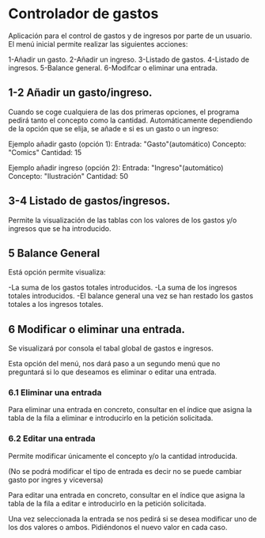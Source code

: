 # Controlador de gastos

Aplicación para el control de gastos y de ingresos por parte de un usuario. El menú inicial permite realizar las siguientes acciones:

1-Añadir un gasto.
2-Añadir un ingreso.
3-Listado de gastos.
4-Listado de ingresos.
5-Balance general.
6-Modifcar o eliminar una entrada.

## 1-2 Añadir un gasto/ingreso.

Cuando se coge cualquiera de las dos primeras opciones, el programa pedirá tanto el concepto como la cantidad. Automáticamente dependiendo de la opción que se elija, se añade e si es un gasto o un ingreso:

Ejemplo añadir gasto (opción 1):
Entrada: "Gasto"(automático)
Concepto: "Comics"
Cantidad: 15

Ejemplo añadir ingreso (opción 2):
Entrada: "Ingreso"(automático)
Concepto: "Ilustración"
Cantidad: 50

## 3-4 Listado de gastos/ingresos.

Permite la visualización de las tablas con los valores de los gastos y/o ingresos que se ha introducido.

## 5 Balance General

Está opción permite visualiza:

-La suma de los gastos totales introducidos.
-La suma de los ingresos totales introducidos.
-El balance general una vez se han restado los gastos totales a los ingresos totales.

## 6 Modificar o eliminar una entrada.

Se visualizará por consola el tabal global de gastos e ingresos.

Esta opción del menú, nos dará paso a un segundo menú que no preguntará si lo que deseamos es eliminar  o editar una entrada.


### 6.1 Eliminar una entrada

Para eliminar una entrada en concreto, consultar en el índice que asigna la tabla de la fila a eliminar e introducirlo en la petición solicitada.

### 6.2 Editar una entrada

Permite modificar únicamente el concepto y/o la cantidad introducida.

(No se podrá modificar el tipo de entrada es decir no se puede cambiar gasto por ingres y viceversa)

Para editar una entrada en concreto, consultar en el índice que asigna la tabla de la fila a editar e introducirlo en la petición solicitada.

Una vez seleccionada la entrada se nos pedirá si se desea modificar uno de los dos valores o ambos. Pidiéndonos el nuevo valor en cada caso.
